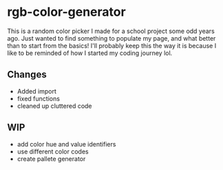 # rgb-color-generator
This is a random color picker I made for a school project some odd years ago. Just wanted to find something to populate my page, and what better than to start from the basics!
I'll probably keep this the way it is because I like to be reminded of how I started my coding journey lol.

## Changes
- Added import 
- fixed functions 
- cleaned up cluttered code

## WIP
- add color hue and value identifiers
- use different color codes
- create pallete generator 
